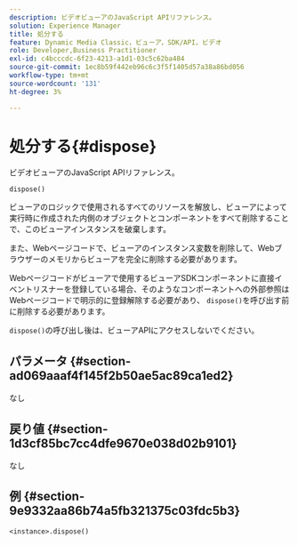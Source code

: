 ```yaml
---
description: ビデオビューアのJavaScript APIリファレンス。
solution: Experience Manager
title: 処分する
feature: Dynamic Media Classic，ビューア，SDK/API，ビデオ
role: Developer,Business Practitioner
exl-id: c4bcccdc-6f23-4213-a1d1-03c5c62ba484
source-git-commit: 1ec8b59f442eb96c6c3f5f1405d57a38a86bd056
workflow-type: tm+mt
source-wordcount: '131'
ht-degree: 3%

---
```


# 処分する{#dispose}

ビデオビューアのJavaScript APIリファレンス。

`dispose()`

ビューアのロジックで使用されるすべてのリソースを解放し、ビューアによって実行時に作成された内側のオブジェクトとコンポーネントをすべて削除することで、このビューアインスタンスを破棄します。

また、Webページコードで、ビューアのインスタンス変数を削除して、Webブラウザーのメモリからビューアを完全に削除する必要があります。

Webページコードがビューアで使用するビューアSDKコンポーネントに直接イベントリスナーを登録している場合、そのようなコンポーネントへの外部参照はWebページコードで明示的に登録解除する必要があり、 `dispose()`を呼び出す前に削除する必要があります。

`dispose()`の呼び出し後は、ビューアAPIにアクセスしないでください。

## パラメータ {#section-ad069aaaf4f145f2b50ae5ac89ca1ed2}

なし

## 戻り値 {#section-1d3cf85bc7cc4dfe9670e038d02b9101}

なし

## 例 {#section-9e9332aa86b74a5fb321375c03fdc5b3}

```
<instance>.dispose()
```
